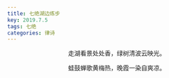```yaml
---
title: 七绝湖边练步
key: 2019.7.5
tags: 七绝
categories: 律诗
---
```


<p align="center">走湖看景处处香，绿树清波云映光。
</p>
<p align="center">蛙鼓蝉歌黄梅热，晚霞一染自爽凉。
</p>

